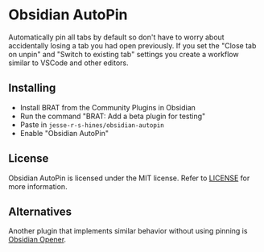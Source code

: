 # Obsidian AutoPin

Automatically pin all tabs by default so don't have to worry about accidentally losing a tab you had open previously. If
you set the "Close tab on unpin" and "Switch to existing tab" settings you create a workflow similar to VSCode and other
 editors.

## Installing

- Install BRAT from the Community Plugins in Obsidian
- Run the command "BRAT: Add a beta plugin for testing"
- Paste in `jesse-r-s-hines/obsidian-autopin`
- Enable "Obsidian AutoPin"

## License

Obsidian AutoPin is licensed under the MIT license. Refer to [LICENSE](LICENSE.txt) for more information.

## Alternatives

Another plugin that implements similar behavior without using pinning is [Obsidian Opener](https://github.com/aidan-gibson/obsidian-opener).
